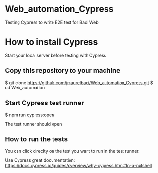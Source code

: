 # Web_automation_Cypress

Testing Cypress to write E2E test for Badi Web

# How to install Cypress

Start your local server before testing with Cypress

## Copy this repository to your machine

$ git clone https://github.com/jmaurelbadi/Web_automation_Cypress.git
$ cd Web_automation

## Start Cypress test runner

$ npm run cypress:open

The test runner should open

## How to run the tests

You can click direclty on the test you want to run in the test runner.

Use Cypress great documentation: https://docs.cypress.io/guides/overview/why-cypress.html#In-a-nutshell